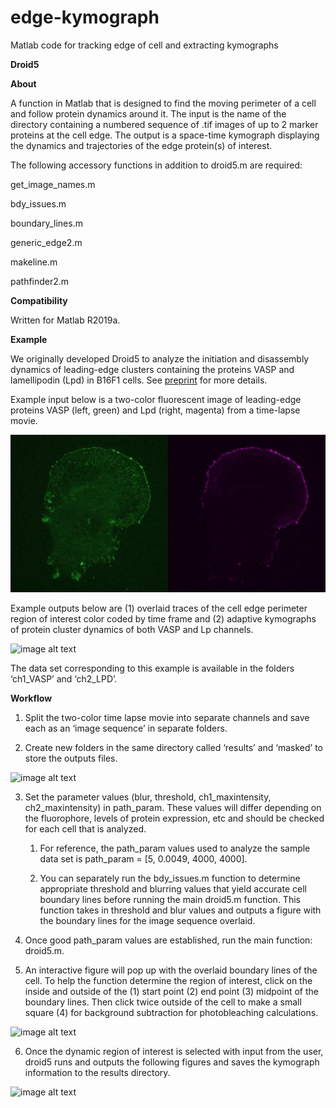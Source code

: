 # edge-kymograph
Matlab code for tracking edge of cell and extracting kymographs

**Droid5**

**About**

A function in Matlab that is designed to find the moving perimeter of a cell and follow protein dynamics around it. The input is the name of the directory containing a numbered sequence of .tif images of up to 2 marker proteins at the cell edge. The output is a space-time kymograph displaying the dynamics and trajectories of the edge protein(s) of interest.

The following accessory functions in addition to droid5.m are required:

get_image_names.m

bdy_issues.m

boundary_lines.m

generic_edge2.m

makeline.m

pathfinder2.m

**Compatibility**

Written for Matlab R2019a.

**Example**

We originally developed Droid5 to analyze the initiation and disassembly dynamics of leading-edge clusters containing the proteins VASP and lamellipodin (Lpd) in B16F1 cells. See [preprint](https://www.biorxiv.org/content/10.1101/2020.02.21.960229v1) for more details. 

Example input below is a two-color fluorescent image of leading-edge proteins VASP (left, green) and Lpd (right, magenta) from a time-lapse movie. 

![Image 0](https://github.com/mullinslabUCSF/edge-kymograph/blob/master/images/image_0.jpg?raw=true)

Example outputs below are (1) overlaid traces of the cell edge perimeter region of interest color coded by time frame and (2) adaptive kymographs of protein cluster dynamics of  both VASP and Lp channels.

 ![image alt text](image_1.jpg)

The data set corresponding to this example is available in the folders ‘ch1_VASP’ and ‘ch2_LPD’.

**Workflow**

1. Split the two-color time lapse movie into separate channels and save each as an ‘image sequence’ in separate folders.

2. Create new folders in the same directory called ‘results’ and ‘masked’ to store the outputs files.

![image alt text](image_2.png)

3. Set the parameter values (blur, threshold, ch1_maxintensity, ch2_maxintensity) in path_param. These values will differ depending on the fluorophore, levels of protein expression, etc and should be checked for each cell that is analyzed. 

    1. For reference, the path_param values used to analyze the sample data set is path_param = [5, 0.0049, 4000, 4000].  

    2. You can separately run the bdy_issues.m function to determine appropriate threshold and blurring values that yield accurate cell boundary lines before running the main droid5.m function. This function takes in threshold and blur values and outputs a figure with the boundary lines for the image sequence overlaid. 

4. Once good path_param values are established, run the main function: droid5.m.

5. An interactive figure will pop up with the overlaid boundary lines of the cell. To help the function determine the region of interest, click on the inside and outside of the (1) start point (2) end point (3) midpoint of the boundary lines. Then click twice outside of the cell to make a small square (4) for background subtraction for photobleaching calculations. 

![image alt text](image_3.jpg)

6. Once the dynamic region of interest is selected with input from the user, droid5 runs and outputs the following figures and saves the kymograph information to the results directory. 

![image alt text](image_4.jpg)
